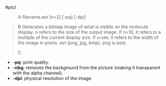 #pict

>A filename.ext [n=2] [-pq] [-dpi] 

>B Generates a bitmap image of what is visible on the molecule display. n refers to the size of the output image. If n<10, it refers to a multiple of the current display size. If `n>100`, it refers to the width of the image in pixels. 
ext {png, jpg, bmp}. png is best. 

>C
 * **-pq**: print quality.
 * **-nbg**: removes the background from the picture (making it transparent with the alpha channel).
 * **-dpi**: physical resolution of the image.
